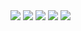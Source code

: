 

<img src="https://github.com/derricktsai0904/Course/blob/main/2024.02%20%E6%99%BA%E6%85%A7%E5%9F%8E%E5%B8%82%E5%B0%8E%E8%AB%96/2024.03.01%20%E7%AC%AC%E4%BA%8C%E5%A0%82/Step01.png" />

<img src="https://github.com/derricktsai0904/Course/blob/main/2024.02%20%E6%99%BA%E6%85%A7%E5%9F%8E%E5%B8%82%E5%B0%8E%E8%AB%96/2024.03.01%20%E7%AC%AC%E4%BA%8C%E5%A0%82/Step02.png" />

<img src="https://github.com/derricktsai0904/Course/blob/main/2024.02%20%E6%99%BA%E6%85%A7%E5%9F%8E%E5%B8%82%E5%B0%8E%E8%AB%96/2024.03.01%20%E7%AC%AC%E4%BA%8C%E5%A0%82/Step03.png" />

<img src="https://github.com/derricktsai0904/Course/blob/main/2024.02%20%E6%99%BA%E6%85%A7%E5%9F%8E%E5%B8%82%E5%B0%8E%E8%AB%96/2024.03.01%20%E7%AC%AC%E4%BA%8C%E5%A0%82/Step04.png" />

<img src="https://github.com/derricktsai0904/Course/blob/main/2024.02%20%E6%99%BA%E6%85%A7%E5%9F%8E%E5%B8%82%E5%B0%8E%E8%AB%96/2024.03.01%20%E7%AC%AC%E4%BA%8C%E5%A0%82/Step05.png"/>
